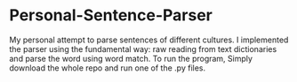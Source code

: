 # Personal-Sentence-Parser
My personal attempt to parse sentences of different cultures. I implemented the parser using the fundamental way: raw reading from text dictionaries and parse the word using word match.
To run the program, Simply download the whole repo and run one of the .py files.
